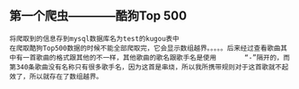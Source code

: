 ## 第一个爬虫————酷狗Top 500
    将爬取到的信息存到mysql数据库名为test的kugou表中
    在爬取酷狗Top500数据的时候不能全部爬取完，它会显示数组越界。。。。。后来经过查看歌曲其中有一首歌曲的格式跟其他的不一样，其他歌曲的歌名跟歌手名是使用       “-”隔开的，而第340条歌曲没有名称只有很多歌手名，因为这首是串烧，所以我所携带规则对于这首歌就不起效了，所以就存在了数组越界。
